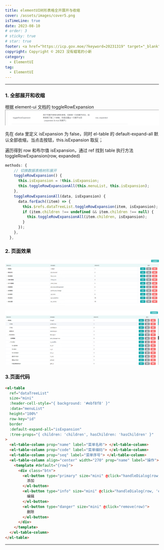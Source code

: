 ```yaml
---
title: elementUI树形表格全开展开与收缩
cover: /assets/images/cover5.png
isTimeLine: true
date: 2023-08-10
# order: 3
# sticky: true
# star: true
footer: <a href="https://icp.gov.moe/?keyword=20231319" target="_blank">萌 ICP 备 20231319 号</a>
copyright: Copyright © 2023 没有蜡笔的小新
category:
  - ElementUI
tag:
  - ElementUI
---
```


---
### 1. 全部展开和收缩

根据 element-ui 文档的 toggleRowExpansion
![](./images/content3.png)

先在 data 里定义 isExpansion 为 false，同时 el-table 的 default-expand-all 默认全部收缩，当点击按钮，this.isExpansion 取反；

遍历得到 row 和布尔值 isExpansion，通过 ref 找到 table 执行方法 toggleRowExpansion(row, expanded)

```js
methods: {
    // 切换数据表格树形展开
    toggleRowExpansion() {
      this.isExpansion = !this.isExpansion;
      this.toggleRowExpansionAll(this.menuList, this.isExpansion);
    },
    toggleRowExpansionAll(data, isExpansion) {
      data.forEach((item) => {
        this.$refs.dataTreeList.toggleRowExpansion(item, isExpansion);
        if (item.children !== undefined && item.children !== null) {
          this.toggleRowExpansionAll(item.children, isExpansion);
        }
      });
    },
  },
```


### 2. 页面效果

![](./images/content1.png)

![](./images//content2.png)

### 3.页面代码

```html
<el-table
  ref="dataTreeList"
  size="mini"
  :header-cell-style="{ background: '#ebf8f8' }"
  :data="menuList"
  height="100%"
  row-key="id"
  border
  :default-expand-all="isExpansion"
  :tree-props="{ children: 'children', hasChildren: 'hasChildren' }"
>
  <el-table-column prop="name" label="菜单名称"> </el-table-column>
  <el-table-column prop="code" label="菜单编码"> </el-table-column>
  <el-table-column prop="seq" label="菜单序号"> </el-table-column>
  <el-table-column align="center" width="270" prop="name" label="操作">
    <template #default="{row}">
      <div class="btn">
        <el-button type="primary" size="mini" @click="handleDialog(row, 'add')">
          添加
        </el-button>
        <el-button type="info" size="mini" @click="handleDialog(row, 'edit')">
          编辑
        </el-button>
        <el-button type="danger" size="mini" @click="remove(row)">
          删除
        </el-button>
      </div>
    </template>
  </el-table-column>
</el-table>
```
---
